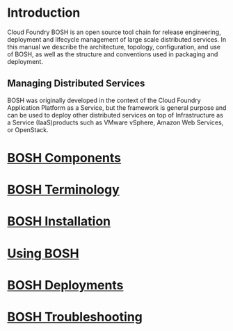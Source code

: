 # Introduction #

Cloud Foundry BOSH is an open source tool chain for release engineering, deployment and lifecycle management of large scale distributed services. In this manual we describe the architecture, topology, configuration, and use of BOSH, as well as the structure and conventions used in packaging and deployment.

## Managing Distributed Services ##

BOSH was originally developed in the context of the Cloud Foundry Application Platform as a Service, but the framework is general purpose and can be used to deploy other distributed services on top of Infrastructure as a Service (IaaS)products such as VMware vSphere, Amazon Web Services, or OpenStack.

# [BOSH Components](https://github.com/cloudfoundry/oss-docs/raw/master/bosh/documentation/bosh_components.md) #

# [BOSH Terminology](https://github.com/cloudfoundry/oss-docs/raw/master/bosh/documentation/bosh_terminology.md) #

# [BOSH Installation](https://github.com/cloudfoundry/oss-docs/raw/master/bosh/documentation/bosh_installation.md) #

# [Using BOSH](https://github.com/cloudfoundry/oss-docs/raw/master/bosh/documentation/using_bosh.md) #

# [BOSH Deployments](https://github.com/cloudfoundry/oss-docs/raw/master/bosh/documentation/bosh/_deployments.md) #

# [BOSH Troubleshooting](https://github.com/cloudfoundry/oss-docs/raw/master/bosh/documentation/bosh/_deployments.md) #